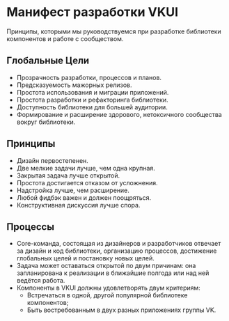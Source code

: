 # Манифест разработки VKUI

Принципы, которыми мы руководствуемся при разработке библиотеки компонентов и работе с сообществом.

## Глобальные Цели

- Прозрачность разработки, процессов и планов.
- Предсказуемость мажорных релизов.
- Простота использования и миграции приложений.
- Простота разработки и рефакторинга библиотеки.
- Доступность библиотеки для большей аудитории.
- Формирование и расширение здорового, нетоксичного сообщества вокруг библиотеки.

## Принципы

- Дизайн первостепенен.
- Две мелкие задачи лучше, чем одна крупная.
- Закрытая задача лучше открытой.
- Простота достигается отказом от усложнения.
- Надстройка лучше, чем расширение.
- Любой фидбэк важен и должен поощряться.
- Конструктивная дискуссия лучше спора.

## Процессы

- Core-команда, состоящая из дизайнеров и разработчиков отвечает за дизайн и код библиотеки, организацию процессов,
  достижение глобальных целей и постановку новых целей.
- Задача может оставаться открытой по двум причинам: она запланирована к реализации в ближайшие полгода или над ней
  ведётся работа.
- Компоненты в VKUI должны удовлетворять двум критериям:
  - Встречаться в одной, другой популярной библиотеке компонентов;
  - Быть востребованным в двух разных приложениях группы VK.
